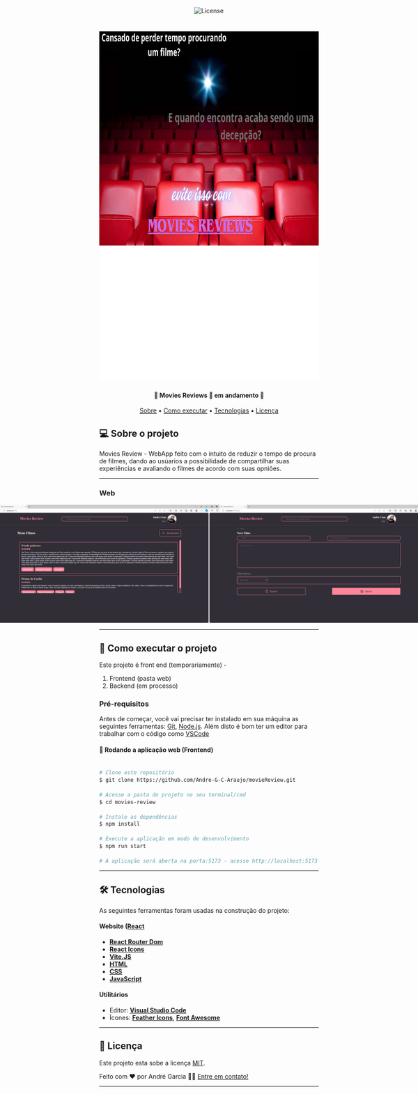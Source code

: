 <p align="center">
   <img alt="License" src="https://img.shields.io/badge/license-MIT-brightgreen">
</p>
<h1 align="center">
  <img alt="MoviewsReviews" src="./src/assets/logo2.png" height="800px"/>
</h1>

<h4 align="center"> 
	🚧  Movies Reviews 🚀 em andamento 🚧
</h4>

<p align="center">
 <a href="#-sobre-o-projeto">Sobre</a> • 
 <a href="#-como-executar-o-projeto">Como executar</a> • 
 <a href="#-tecnologias">Tecnologias</a> • 
 <a href="#user-content--licença">Licença</a>
</p>


## 💻 Sobre o projeto

Movies Review - WebApp feito com o intuito de reduzir o tempo de procura de filmes, dando ao usúarios a possibilidade de compartilhar
suas experiências e avaliando o filmes de acordo com suas opniões. 


---

### Web

<p align="center" style="display: flex; align-items: flex-start; justify-content: center;">
  
  <img alt="paginaDeLogin" src="./src/assets/moviesNotes/SignIn.PNG" />
  <img alt="paginaDeRegistro" title="#" src="./src/assets/moviesNotes/Register.PNG" />
  <img alt="paginaHome" title="#" src="./src/assets/moviesNotes/Home.PNG" />
  <img alt="paginaNew" title="#" src="./src/assets/moviesNotes/New.PNG" />
  <img alt="paginaProfile" title="#" src="./src/assets/moviesNotes/Profile.PNG" />
  <img alt="paginaDetail" title="#" src="./src/assets/moviesNotes/Details.PNG" />
</p>

---

## 🚀 Como executar o projeto

Este projeto é front end (temporariamente) -
1. Frontend (pasta web)
2. Backend (em processo)

### Pré-requisitos

Antes de começar, você vai precisar ter instalado em sua máquina as seguintes ferramentas:
[Git](https://git-scm.com), [Node.js](https://nodejs.org/en/). 
Além disto é bom ter um editor para trabalhar com o código como [VSCode](https://code.visualstudio.com/)


#### 🧭 Rodando a aplicação web (Frontend)

```bash

# Clone este repositório
$ git clone https://github.com/Andre-G-C-Araujo/movieReview.git

# Acesse a pasta do projeto no seu terminal/cmd
$ cd movies-review

# Instale as dependências
$ npm install

# Execute a aplicação em modo de desenvolvimento
$ npm run start

# A aplicação será aberta na porta:5173 - acesse http://localhost:5173

```

---

## 🛠 Tecnologias

As seguintes ferramentas foram usadas na construção do projeto:

#### **Website**  ([React](https://reactjs.org/)
-   **[React Router Dom](https://github.com/ReactTraining/react-router/tree/master/packages/react-router-dom)**
-   **[React Icons](https://react-icons.github.io/react-icons/)**
-   **[Vite.JS](https://vitejs.dev/)**
-   **[HTML]()**
-   **[CSS]()**
-   **[JavaScript]()**


#### [](https://github.com/Andre-G-C-Araujo/movieReview#utilit%C3%A1rios)**Utilitários**

-   Editor:  **[Visual Studio Code](https://code.visualstudio.com/)** 
-   Ícones:  **[Feather Icons](https://feathericons.com/)**,  **[Font Awesome](https://fontawesome.com/)**

---


## 📝 Licença

Este projeto esta sobe a licença [MIT](./LICENSE).

Feito com ❤️ por André Garcia 👋🏽 [Entre em contato!](https://www.linkedin.com/in/andre-caue-b72a03287/)

---
